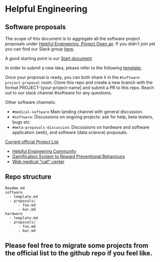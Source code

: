 # Helpful Engineering

## Software proposals

The scope of this document is to aggregate all the software project proposals under [Helpful Engineering, Project Open air](https://www.projectopenair.org/). If you didn't join yet you can find our Slack group [here](https://join.slack.com/t/helpfulengineering/shared_invite/zt-csc50xh2-fUHR8BDGIqPDVyadU73roA).

A good starting point is our [Start document](https://docs.google.com/document/d/1cM87eJdXhP_8e9gJJZ_SnZXdo_huWsBmMzcqYWbhEOg/edit#)

In order to submit a new idea, please refer to the following [template.](https://github.com/Helpful-Engineers/resources/blob/master/software/template.md)

Once your proposal is ready, you can both share it in the `#software-project-proposal` room. Clone this repo and create a new branch with the format PROJECT-[your-project-name] and submit a PR to this repo.  Reach out to our slack channel #software for any questions.

Other software channels:
* `#medical-software` Main landing channel with general discussion.
* `#software`: Discussions on ongoing projects: ask for help, beta testers, bugs etc
* `#meta-proposals-discussion`: Discussions on hardware and software application (web), and software (data science) proposals.  

[Current official Project List](https://docs.google.com/document/d/1BwKbX884kILyBl_gzp-rfDVQ--BRB_7ZOE-T37N7Uxs/edit#heading=h.j1ba0wxfh484)

* [Helpful Engineering Community](https://docs.google.com/document/d/1qYduD0ZmTZG1Ox5on_MBXrQabxdpd_ueiPN9SDq6ik4/edit?usp=sharing)
* [Gamification System to Reward Preventional Behaviours](https://docs.google.com/document/d/17r9KWWvIOUGAc0LWlvV6XlP1gR7LOLXnFTYUYTZZLlc/edit#heading=h.7ckm96og92vf)
* [Web medical "call" center](https://docs.google.com/document/d/13cNIM_PWvbFmaYsoT6gMaCJ0JvitNA_yxzuInR1Tw7Q/edit?usp=sharing)

## Repo structure

```
Readme.md
software
  - template.md
  - proposals/
      - foo.md
      - bar.md
hardware
  - template.md
  - proposals/
      - foo.md
      - bar.md

```
## Please feel free to migrate some projects from the official list to the github repo if you feel like.


